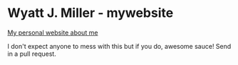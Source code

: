 # Wyatt J. Miller - mywebsite
[My personal website about me](https://wyattjmiller.com/)

I don't expect anyone to mess with this but if you do, awesome sauce! Send in a pull request.
